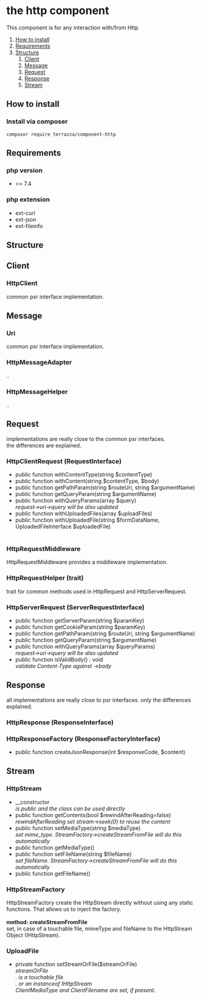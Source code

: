 # the http component
This component is for any interaction with/from Http

1. [How to install](#install)
2. [Requirements](#require)
3. [Structure](#structure)
   1. [Client](#structure-client)
   2. [Message](#structure-message)
   3. [Request](#structure-request)
   4. [Response](#structure-response)
   5. [Stream](#structure-stream)

<a name="install"></a>
## How to install
### Install via composer
```
composer require terrazza/component-http
```

<a name="require"></a>
## Requirements
### php version
- \>= 7.4
### php extension
- ext-curl
- ext-json
- ext-fileinfo

<a name="structure"></a>
## Structure

<a name="structure-client"></a>
## Client
### HttpClient
common psr interface implementation.

<a name="structure-message"></a>
## Message
### Uri
common psr interface implementation.
### HttpMessageAdapter
..
### HttpMessageHelper
..

<a name="structure-request"></a>
## Request
implementations are really close to the common psr interfaces.<br>
the differences are explained. 
### HttpClientRequest (RequestInterface)
- public function withContentType(string $contentType)
- public function withContent(string $contentType, $body)
- public function getPathParam(string $routeUri, string $argumentName)
- public function getQueryParam(string $argumentName)
- public function withQueryParams(array $query)<br>
  <i>request->uri->query will be also updated</i>
- public function withUploadedFiles(array $uploadFiles)
- public function withUploadedFile(string $formDataName, UploadedFileInterface $uploadedFile)<br><br>
### HttpRequestMiddleware
HttpRequestMiddleware provides a middleware implementation.
### HttpRequestHelper (trait)
trait for common methods used in HttpRequest and HttpServerRequest.
### HttpServerRequest (ServerRequestInterface)
- public function getServerParam(string $paramKey)
- public function getCookieParam(string $paramKey)
- public function getPathParam(string $routeUri, string $argumentName)
- public function getQueryParam(string $argumentName)
- public function withQueryParams(array $queryParams)<br>
  <i>request->uri->query will be also updated</i>
- public function isValidBody() : void<br>
  <i>validate Content-Type against ->body</i>

<a name="structure-response"></a> 
## Response
all implementations are really close to psr interfaces. only the differences explained.
### HttpResponse (ResponseInterface)
### HttpResponseFactory (ResponseFactoryInterface)
- public function createJsonResponse(int $responseCode, $content)

<a name="structure-stream"></a>
## Stream
### HttpStream
- __constructor<br>
  <i>is public and the class can be used directly</i>
- public function getContents(bool $rewindAfterReading=false)<br>
  <i>rewindAfterReading set stream->seek(0) to reuse the content</i>
- public function setMediaType(string $mediaType)<br>
  <i>set mime_type. StreamFactory->createStreamFromFile will do this automatically</i>
- public function getMediaType()  
- public function setFileName(string $fileName)<br>
  <i>set fileName. StreamFactory->createStreamFromFile will do this automatically</i>
- public function getFileName()
### HttpStreamFactory
HttpStreamFactory create the HttpStream directly without using any static functions. That allows us to inject the factory.
<br><br>
<b>method: createStreamFromFile</b><br>
set, in case of a touchable file, mimeType and fileName to the HttpStream Object (IHttpStream).<br>
### UploadFile
- private function setStreamOrFile($streamOrFile)
<br><i>streamOrFile<br>
. is a touchable file<br>
. or an instanceof IHttpStream<br>
ClientMediaType and ClientFilename are set, if present.</i><br>